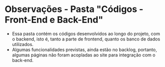 # Observações - Pasta "Códigos - Front-End e Back-End"

- Essa pasta contém os códigos desenvolvidos ao longo do projeto, com o backend, isto é, tanto a parte de frontend, quanto os banco de dados utilizados.
- Algumas funcionalidades previstas, ainda estão no backlog, portanto, algumas páginas não foram acopladas ao site para integração com o back-end.

